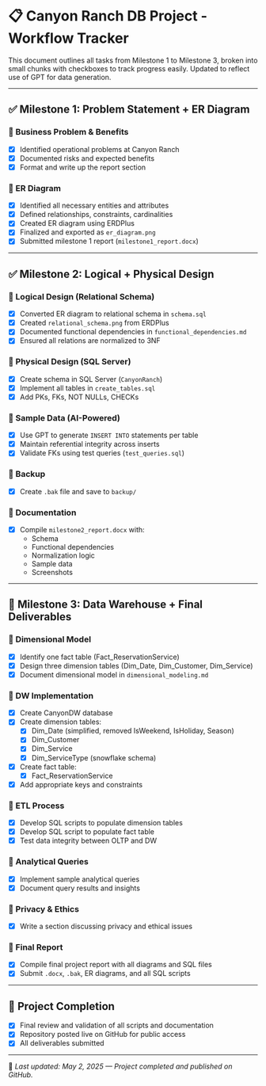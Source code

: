 # 📋 Canyon Ranch DB Project - Workflow Tracker

This document outlines all tasks from Milestone 1 to Milestone 3, broken into small chunks with checkboxes to track progress easily. Updated to reflect use of GPT for data generation.

---

## ✅ Milestone 1: Problem Statement + ER Diagram

### 🔹 Business Problem & Benefits
- [x] Identified operational problems at Canyon Ranch
- [x] Documented risks and expected benefits
- [x] Format and write up the report section

### 🔹 ER Diagram
- [x] Identified all necessary entities and attributes
- [x] Defined relationships, constraints, cardinalities
- [x] Created ER diagram using ERDPlus
- [x] Finalized and exported as `er_diagram.png`
- [x] Submitted milestone 1 report (`milestone1_report.docx`)

---

## ✅ Milestone 2: Logical + Physical Design

### 🔹 Logical Design (Relational Schema)
- [x] Converted ER diagram to relational schema in `schema.sql`
- [x] Created `relational_schema.png` from ERDPlus
- [x] Documented functional dependencies in `functional_dependencies.md`
- [x] Ensured all relations are normalized to 3NF

### 🔹 Physical Design (SQL Server)
- [x] Create schema in SQL Server (`CanyonRanch`)
- [x] Implement all tables in `create_tables.sql`
- [x] Add PKs, FKs, NOT NULLs, CHECKs

### 🔹 Sample Data (AI-Powered)
- [x] Use GPT to generate `INSERT INTO` statements per table
- [x] Maintain referential integrity across inserts
- [x] Validate FKs using test queries (`test_queries.sql`)

### 🔹 Backup
- [x] Create `.bak` file and save to `backup/`

### 🔹 Documentation
- [x] Compile `milestone2_report.docx` with:
  - Schema
  - Functional dependencies
  - Normalization logic
  - Sample data
  - Screenshots

---

## 🚧 Milestone 3: Data Warehouse + Final Deliverables

### 🔹 Dimensional Model
- [x] Identify one fact table (Fact_ReservationService)
- [x] Design three dimension tables (Dim_Date, Dim_Customer, Dim_Service)
- [x] Document dimensional model in `dimensional_modeling.md`

### 🔹 DW Implementation
- [x] Create CanyonDW database
- [x] Create dimension tables:
  - [x] Dim_Date (simplified, removed IsWeekend, IsHoliday, Season)
  - [x] Dim_Customer
  - [x] Dim_Service
  - [x] Dim_ServiceType (snowflake schema)
- [x] Create fact table:
  - [x] Fact_ReservationService
- [x] Add appropriate keys and constraints

### 🔹 ETL Process
- [x] Develop SQL scripts to populate dimension tables
- [x] Develop SQL script to populate fact table
- [x] Test data integrity between OLTP and DW

### 🔹 Analytical Queries
- [x] Implement sample analytical queries
- [x] Document query results and insights

### 🔹 Privacy & Ethics
- [x] Write a section discussing privacy and ethical issues

### 🔹 Final Report
- [x] Compile final project report with all diagrams and SQL files
- [x] Submit `.docx`, `.bak`, ER diagrams, and all SQL scripts

---

## 🚀 Project Completion

- [x] Final review and validation of all scripts and documentation
- [x] Repository posted live on GitHub for public access
- [x] All deliverables submitted

---

📌 *Last updated: May 2, 2025 — Project completed and published on GitHub.*
